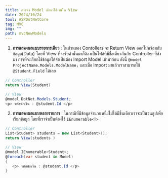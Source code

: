 ```yaml
---
title: การนำ Model เข้ามาใช้งานใน View
date: 2024/10/24
tool: ASPDotNetCore
tag: MVC
img: ""
path: mvcNewModels
---
```


1. **การแสดงผลแบบรายการเดียว** : ในส่วนของ Contollers จะ Return View ออกไปพร้อมกับข้อมูล(Data) โดยที่ View ที่จะรับค่านั้นมาก็ต้องเป็นไฟล์ที่มีชื่อเดียวกันกับ Controller ที่ส่งมา การที่จะเรียกใช้ข้อมูลได้จำเป็นต้อง Import Model เข้ามาก่อน ดังนี้ `@model ProjectName.Models.ModelName;` และเมื่อ Import มาแล้วเราสามารถใช้ `@Student.Field` ได้เลย
```csharp
// Controller
return View(Student)
```
```csharp
// View
@model DotNet.Models.Student;
<p> รหัสนักเรีน : @student.Id </p>
```

2. **การแสดงผลแบบหลายรายการ** : ในกรณีที่มีข้อมูลจำนวนหนึ่งไม่ได้มีชิ้นเดียวเราจะเป็นวนลูปเพื่อเรียกข้อมูล โดยที่เราจำเป็นต้องใช้ `IEnumerable<T>`
```csharp
// Controller
List<Student> students = new List<Student>();
return View(students )
```

```csharp
// View
@model IEnumerable<Student>;
@foreach(var student in Model)
{
   <p> รหัสนักเรีน : @student.Id </p>
}

```

